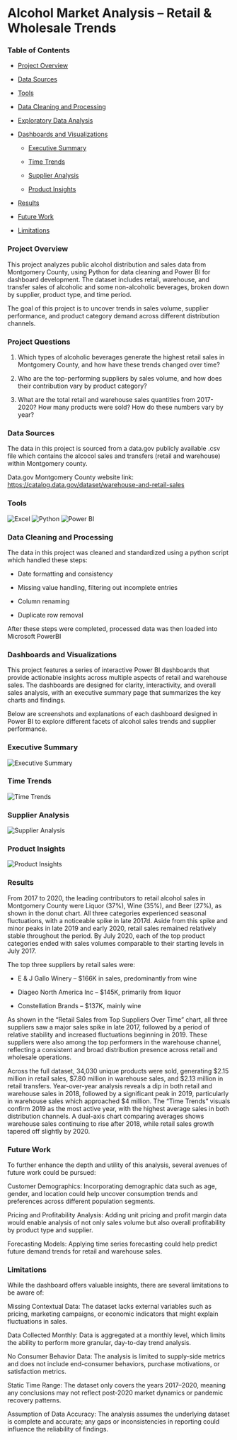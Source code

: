 # Alcohol Market Analysis – Retail & Wholesale Trends

### Table of Contents

  - [Project Overview](#project-overview)
  - [Data Sources](#Data-Sources)
  - [Tools](#Tools)
  - [Data Cleaning and Processing](#Data-Cleaning-and-Processing)
  - [Exploratory Data Analysis](#Exploratory-Data-Analysis)
  - [Dashboards and Visualizations](#Dashboards-and-Visualizations)

    - [Executive Summary](#Executive-Summary)

    - [Time Trends](#Time-Trends)

    - [Supplier Analysis](#Supplier-Analysis)

    - [Product Insights](#Product-Insights)
    
  - [Results](#Results)
  - [Future Work](#Future-Work)
  - [Limitations](#Limitations)

### Project Overview

This project analyzes public alcohol distribution and sales data from Montgomery County, using Python for data cleaning and Power BI for dashboard development. The dataset includes retail, warehouse, and transfer sales of alcoholic and some non-alcoholic beverages, broken down by supplier, product type, and time period.

The goal of this project is to uncover trends in sales volume, supplier performance, and product category demand across different distribution channels.

### Project Questions

1. Which types of alcoholic beverages generate the highest retail sales in Montgomery County, and how have these trends changed over time?

2. Who are the top-performing suppliers by sales volume, and how does their contribution vary by product category?

3. What are the total retail and warehouse sales quantities from 2017-2020? How many products were sold? How do these numbers vary by year?

### Data Sources

The data in this project is sourced from a data.gov publicly available .csv file which contains the alcocol sales and transfers (retail and warehouse) within Montgomery county.

Data.gov Montgomery County website link:
https://catalog.data.gov/dataset/warehouse-and-retail-sales 

### Tools

![Excel](https://img.shields.io/badge/Tool-Excel-green?logo=microsoft-excel&logoColor=white)
![Python](https://img.shields.io/badge/Python-3.10-blue)
![Power BI](https://img.shields.io/badge/Power%20BI-Data%20Visualization-yellow)
  
### Data Cleaning and Processing

The data in this project was cleaned and standardized using a python script which handled these steps:

- Date formatting and consistency

- Missing value handling, filtering out incomplete entries

- Column renaming

- Duplicate row removal

After these steps were completed, processed data was then loaded into Microsoft PowerBI

### Dashboards and Visualizations

This project features a series of interactive Power BI dashboards that provide actionable insights across multiple aspects of retail and warehouse sales. The dashboards are designed for clarity, interactivity, and overall sales analysis, with an executive summary page that summarizes the key charts and findings.

Below are screenshots and explanations of each dashboard designed in Power BI to explore different facets of alcohol sales trends and supplier performance.

### Executive Summary


![Executive Summary](https://github.com/user-attachments/assets/9fc043d9-6fee-493a-95f9-499bf008e420)


### Time Trends


![Time Trends](https://github.com/user-attachments/assets/c6221d6e-6748-465d-b6b4-2395cc9b112f)


### Supplier Analysis


![Supplier Analysis](https://github.com/user-attachments/assets/bd545aa1-4524-448e-92e7-9a76bb17ba8c)


### Product Insights


![Product Insights](https://github.com/user-attachments/assets/7b69b189-e69c-45c9-92d5-23ad90f4338d)


### Results

From 2017 to 2020, the leading contributors to retail alcohol sales in Montgomery County were Liquor (37%), Wine (35%), and Beer (27%), as shown in the donut chart. All three categories experienced seasonal fluctuations, with a noticeable spike in late 2017d. Aside from this spike and minor peaks in late 2019 and early 2020, retail sales remained relatively stable throughout the period. By July 2020, each of the top product categories ended with sales volumes comparable to their starting levels in July 2017.

The top three suppliers by retail sales were:

  - E & J Gallo Winery – $166K in sales, predominantly from wine

  - Diageo North America Inc – $145K, primarily from liquor

  - Constellation Brands – $137K, mainly wine

As shown in the “Retail Sales from Top Suppliers Over Time” chart, all three suppliers saw a major sales spike in late 2017, followed by a period of relative stability and increased fluctuations beginning in 2019. These suppliers were also among the top performers in the warehouse channel, reflecting a consistent and broad distribution presence across retail and wholesale operations.

Across the full dataset, 34,030 unique products were sold, generating $2.15 million in retail sales, $7.80 million in warehouse sales, and $2.13 million in retail transfers. Year-over-year analysis reveals a dip in both retail and warehouse sales in 2018, followed by a significant peak in 2019, particularly in warehouse sales which approached $4 million. The “Time Trends” visuals confirm 2019 as the most active year, with the highest average sales in both distribution channels. A dual-axis chart comparing averages shows warehouse sales continuing to rise after 2018, while retail sales growth tapered off slightly by 2020.


### Future Work

To further enhance the depth and utility of this analysis, several avenues of future work could be pursued:

Customer Demographics: Incorporating demographic data such as age, gender, and location could help uncover consumption trends and preferences across different population segments.

Pricing and Profitability Analysis: Adding unit pricing and profit margin data would enable analysis of not only sales volume but also overall profitability by product type and supplier.

Forecasting Models: Applying time series forecasting could help predict future demand trends for retail and warehouse sales.

### Limitations

While the dashboard offers valuable insights, there are several limitations to be aware of:

Missing Contextual Data: The dataset lacks external variables such as pricing, marketing campaigns, or economic indicators that might explain fluctuations in sales.

Data Collected Monthly: Data is aggregated at a monthly level, which limits the ability to perform more granular, day-to-day trend analysis.

No Consumer Behavior Data: The analysis is limited to supply-side metrics and does not include end-consumer behaviors, purchase motivations, or satisfaction metrics.

Static Time Range: The dataset only covers the years 2017–2020, meaning any conclusions may not reflect post-2020 market dynamics or pandemic recovery patterns.

Assumption of Data Accuracy: The analysis assumes the underlying dataset is complete and accurate; any gaps or inconsistencies in reporting could influence the reliability of findings.
